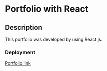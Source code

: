 # Portfolio with React

## Description

This portfolio was developed by using React.js. 

### Deployment

[Portfolio link](https://yalitzab.github.io/yalitza-portfolio/)

